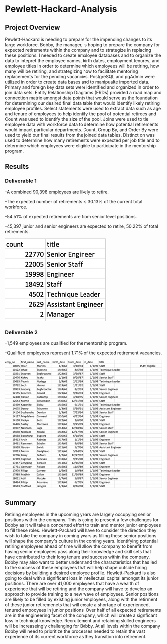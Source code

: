 # Pewlett-Hackard-Analysis

## Project Overview
Pewlett-Hackard is needing to prepare for the impending changes to its large workforce. Bobby, the manager, is hoping to prepare the company for expected retirements within the company and to strategize in replacing these positions. I needed to create employee databases and to organize the data to intepret the employee names, birth dates, employment tenures, and employee titles in order to determine which employees will be retiring, how many will be retiring, and strategizing how to facilitate mentoring replacements for the pending vacancies. PostgreSQL and pgAdmin were utilized in order to create data bases and to manipualte imported data. Primary and foreign key data sets were identified and organized in order to join data sets. Entity Relationship Diagrams (ERDs) provided a road map and connection matrix amongst data points that would serve as the foundation for determining our desired final data table that would identify likely retiring employee profiles. Select statements were used to extract data such as age and tenure of employees to help identify the pool of potential retirees and Count was used to identify the size of the pool. Joins were used to tie employee data with workforce data to determine how potential retirements would impact particular departments. Count, Group By, and Order By were used to yield our final results from the joined data tables. Distinct on was used to determine how many retirements were expected per job title and to determine which employees were eligible to participate in the mentorship program. 

## Results
### Deliverable 1
-A combined 90,398 employees are likely to retire.

-The expected number of retirements is 30.13% of the current total workforce. 

-54.51% of expected retirements are from senior level positions.

-45,397 junior and senior engineers are expected to retire, 50.22% of total retirements. 

![alt text](https://github.com/bwengerDU/Pewlett-Hackard-Analysis/blob/main/Deliverable%201%20Reults.png)

### Deliverable 2
-1,549 employees are qualified for the mentorship program. 

-Qualified employees represent 1.71% of the expected retirement vacancies.

![alt text](https://github.com/bwengerDU/Pewlett-Hackard-Analysis/blob/main/Deliverable%202%20Results.png)

## Summary
Retiring employees in the upcoming years are largely occupying senior positions within the company. This is going to present a few challenges for Bobby as it will take a concerted effort to train and mentor junior employees to fill these roles. Hewlett-Packard will have to consider the direction they wish to take the company in coming years as filling these senior positions will shape the company's culture in the coming years. Identifying potential retiring employees ahead of time will allow the company to benefit from having senior employees pass along their knowledge and skill sets that have contributed to their long tenure and success within the company. Bobby may also want to better understand the characteristics that has led to the success of these employees that will help shape outside hiring decisions by building a desired employee profile. Hewlett-Packard is also going to deal with a significant loss in intellectual capital amongst its junior positions. There are over 41,000 employees that have a wealth of experience that will be retiring and the company will have to develop an approach to provide training to a new wave of employees. Senior positions are likely to be filled by existing junior employees, along with the retirment of these junior retiremenets that will create a shortage of experienced, tenured empooyees in junior positions.  Over half of all expected retirements are in the engineering facet of the company, which will create a signficant loss in technical knowledge. Recruitement and retaining skilled engineers will be increaseingly challenging for Bobby. 
At all levels within the company Bobby will need to prioritize the processes needed to retain the vast experience of its current workforce as they transition into retirement. 
